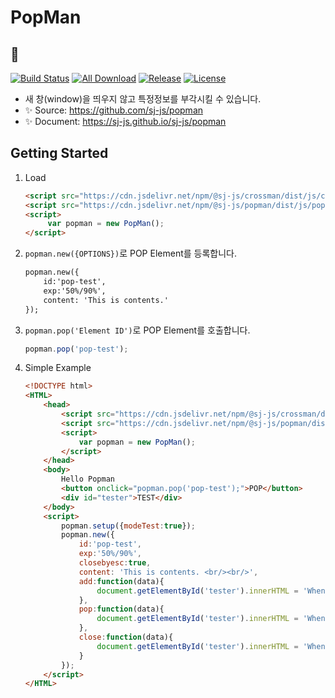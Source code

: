 # PopMan
## 💬
[![Build Status](https://travis-ci.org/sj-js/popman.svg?branch=master)](https://travis-ci.org/sj-js/popman)
[![All Download](https://img.shields.io/github/downloads/sj-js/popman/total.svg)](https://github.com/sj-js/popman/releases)
[![Release](https://img.shields.io/github/release/sj-js/popman.svg)](https://github.com/sj-js/popman/releases)
[![License](https://img.shields.io/github/license/sj-js/popman.svg)](https://github.com/sj-js/popman/releases)
    
- 새 창(window)을 띄우지 않고 특정정보를 부각시킬 수 있습니다.
- ✨ Source: https://github.com/sj-js/popman
- ✨ Document: https://sj-js.github.io/sj-js/popman



## Getting Started

1. Load
    ```html    
    <script src="https://cdn.jsdelivr.net/npm/@sj-js/crossman/dist/js/crossman.min.js"></script>
    <script src="https://cdn.jsdelivr.net/npm/@sj-js/popman/dist/js/popman.min.js"></script>
    <script>
         var popman = new PopMan();
    </script>
    ```  
2. `popman.new({OPTIONS})`로 POP Element를 등록합니다.
    ```html
    popman.new({
        id:'pop-test',
        exp:'50%/90%',
        content: 'This is contents.' 
    });
    ```
3. `popman.pop('Element ID')`로 POP Element를 호출합니다.
    ```js
    popman.pop('pop-test');
    ```
4. Simple Example
    ```html
    <!DOCTYPE html>
    <HTML>
        <head>
            <script src="https://cdn.jsdelivr.net/npm/@sj-js/crossman/dist/js/crossman.min.js"></script>
            <script src="https://cdn.jsdelivr.net/npm/@sj-js/popman/dist/js/popman.min.js"></script>
            <script>
                var popman = new PopMan();
            </script>            
        </head>
        <body>        
            Hello Popman
            <button onclick="popman.pop('pop-test');">POP</button>
            <div id="tester">TEST</div>
        </body> 
        <script>
            popman.setup({modeTest:true});
            popman.new({
                id:'pop-test',
                exp:'50%/90%',
                closebyesc:true,
                content: 'This is contents. <br/><br/>', 
                add:function(data){               
                    document.getElementById('tester').innerHTML = 'When add';
                },
                pop:function(data){
                    document.getElementById('tester').innerHTML = 'When pop';
                },
                close:function(data){
                    document.getElementById('tester').innerHTML = 'When close';
                }
            });
        </script>
    </HTML>
    ```
